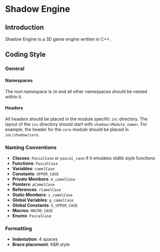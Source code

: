 # Shadow Engine

## Introduction

Shadow Engine is a 3D game engine written in C++.



## Coding Style

### General

#### Namespaces
The root namespace is `SH` and all other namespaces should be nested within it.

#### Headers
All headers should be placed in the module specific `inc` directory.
The layout of the `inc` directory should start with `shadow/<Module_name>`.
For example, the header for the `core` module should be placed in `inc/shadow/core`.

### Naming Conventions

- **Classes**: `PascalCase` or `pascal_case` if it emulates stdlib style functions
- **Functions**: `PascalCase`
- **Variables**: `camelCase`
- **Constants**: `UPPER_CASE`
- **Private Members**: `m_camelCase`
- **Pointers**: `pCamelCase`
- **References**: `rCamelCase`
- **Static Members**: `s_camelCase`
- **Global Variables**: `g_camelCase`
- **Global Constants**: `G_UPPER_CASE`
- **Macros**: `MACRO_CASE`
- **Enums**: `PascalCase`

### Formatting

- **Indentation**: 4 spaces
- **Brace placement**: K&R style 